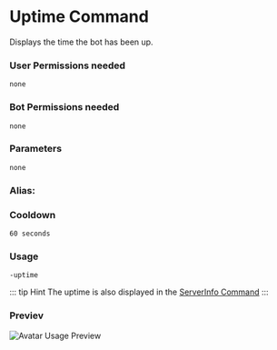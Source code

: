 # Uptime Command
Displays the time the bot has been up.

### User Permissions needed
`none`
### Bot Permissions needed
`none`

### Parameters
`none`

### Alias:
> <Badge text="utime" type="error" vertical="middle"/>

### Cooldown
`60 seconds`

### Usage
`-uptime`

::: tip Hint
The uptime is also displayed in the [ServerInfo Command](https://ylngyang.github.io/PaladinJS/information/serverinfo.html)
:::

### Previev

![Avatar Usage Preview](https://cdn.discordapp.com/attachments/469576672128139275/547384084721172480/unknown.png)

<CustomLayout/>